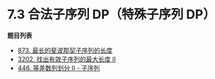 # 7.3 合法子序列 DP（特殊子序列 DP）

**题目列表**

- [873. 最长的斐波那契子序列的长度](https://leetcode.cn/problems/length-of-longest-fibonacci-subsequence/description/)
- [3202. 找出有效子序列的最大长度 II](https://leetcode.cn/problems/find-the-maximum-length-of-valid-subsequence-ii/description/)
- [446. 等差数列划分 II - 子序列](https://leetcode.cn/problems/arithmetic-slices-ii-subsequence/description/)

